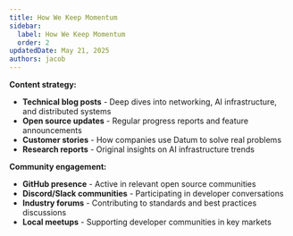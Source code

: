 ```yaml
---
title: How We Keep Momentum
sidebar:
  label: How We Keep Momentum
  order: 2
updatedDate: May 21, 2025
authors: jacob
---
```


**Content strategy:**
- **Technical blog posts** - Deep dives into networking, AI infrastructure, and distributed systems
- **Open source updates** - Regular progress reports and feature announcements
- **Customer stories** - How companies use Datum to solve real problems
- **Research reports** - Original insights on AI infrastructure trends

**Community engagement:**
- **GitHub presence** - Active in relevant open source communities
- **Discord/Slack communities** - Participating in developer conversations
- **Industry forums** - Contributing to standards and best practices discussions
- **Local meetups** - Supporting developer communities in key markets